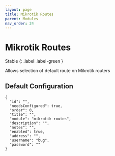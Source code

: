 ```yaml
---
layout: page
title: Mikrotik Routes
parent: Modules
nav_order: 24
---
```


# Mikrotik Routes

Stable
{: .label .label-green }

Allows selection of default route on Mikrotik routers

## Default Configuration

```
{
  "id": "",
  "needsConfigured": true,
  "order": 0,
  "title": "",
  "module": "mikrotik-routes",
  "description": "",
  "notes": "",
  "enabled": true,
  "address": "",
  "username": "bug",
  "password": ""
}
```
